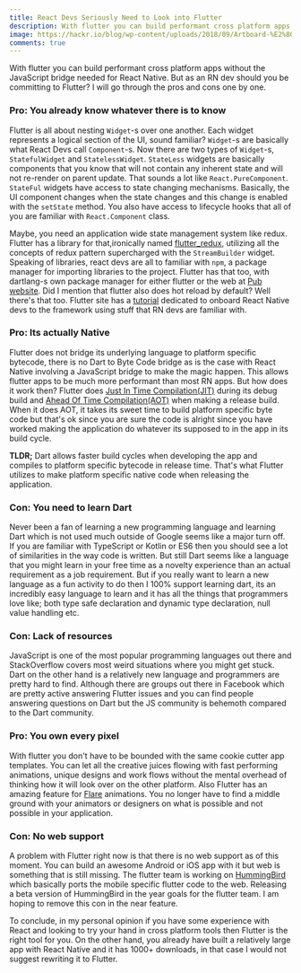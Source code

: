 ```yaml
---
title: React Devs Seriously Need to Look into Flutter
description: With flutter you can build performant cross platform apps without the JavaScript bridge needed for React Native. But as an React dev should you be committing to Flutter?
image: https://hackr.io/blog/wp-content/uploads/2018/09/Artboard-%E2%80%93-1@2x-1280x800.png
comments: true
---
```


With flutter you can build performant cross platform apps without the JavaScript bridge needed for React Native. But as an RN dev should you be committing to Flutter? I will go through the pros and cons one by one.

### Pro: You already know whatever there is to know

Flutter is all about nesting `Widget`-s over one another. Each widget represents a logical section of the UI, sound familiar? `Widget`-s are basically what React Devs call `Component`-s. Now there are two types of `Widget`-s, `StatefulWidget` and `StatelessWidget`. `StateLess` widgets are basically components that you know that will not contain any inherent state and will not re-render on parent update. That sounds a lot like `React.PureComponent`. `StateFul` widgets have access to state changing mechanisms. Basically, the UI component changes when the state changes and this change is enabled with the `setState` method. You also have access to lifecycle hooks that all of you are familiar with `React.Component` class. 

Maybe, you need an application wide state management system like redux. Flutter has a library for that,ironically named [flutter_redux](https://pub.dartlang.org/packages/flutter_redux), utilizing all the concepts of redux pattern supercharged with the `StreamBuilder` widget. Speaking of libraries, react devs are all to familiar with `npm`, a package manager for importing libraries to the project. Flutter has that too, with dartlang-s own package manager for either flutter or the web at [Pub website](https://pub.dartlang.org/). Did I mention that flutter also does hot reload by default? Well there's that too. Flutter site has a [tutorial](https://flutter.dev/docs/get-started/flutter-for/react-native-devs) dedicated to onboard React Native devs to the framework using stuff that RN devs are familiar with. 

### Pro: Its actually **Native**

Flutter does not bridge its underlying language to platform specific bytecode, there is no Dart to Byte Code bridge as is the case with React Native involving a JavaScript bridge to make the magic happen. This allows flutter apps to be much more performant than most RN apps. But how does it work then? Flutter does [Just In Time Compilation(JIT)](https://aboullaite.me/understanding-jit-compiler-just-in-time-compiler/) during its debug build and [Ahead Of Time Compilation(AOT)](https://en.wikipedia.org/wiki/Ahead-of-time_compilation) when making a release build. When it does AOT, it takes its sweet time to build platform specific byte code but that's ok since you are sure the code is alright since you have worked making the application do whatever its supposed to in the app in its build cycle. 

**TLDR;** Dart allows faster build cycles when developing the app and compiles to platform specific bytecode in release time. That's what Flutter utilizes to make platform specific native code when releasing the application.

### Con: You need to learn Dart

Never been a fan of learning a new programming language and learning Dart which is not used much outside of Google seems like a major turn off. If you are familiar with TypeScript or Kotlin or ES6 then you should see a lot of similarities in the way code is written. But still Dart seems like a language that you might learn in your free time as a novelty experience than an actual requirement as a job requirement. But if you really want to learn a new language as a fun activity to do then I 100% support learning dart, its an incredibly easy language to learn and it has all the things that programmers love like; both type safe declaration and dynamic type declaration, null value handling etc. 

### Con: Lack of resources

JavaScript is one of the most popular programming languages out there and StackOverflow covers most weird situations where you might get stuck. Dart on the other hand is a relatively new language and programmers are pretty hard to find. Although there are groups out there in Facebook which are pretty active answering Flutter issues and you can find people answering questions on Dart but the JS community is behemoth compared to the Dart community.

### Pro: You own every pixel

With flutter you don't have to be bounded with the same cookie cutter app templates. You can let all the creative juices flowing with fast performing animations, unique designs and work flows without the mental overhead of thinking how it will look over on the other platform. Also Flutter has an amazing feature for [Flare](https://www.2dimensions.com/about-flare) animations. You no longer have to find a middle ground with your animators or designers on what is possible and not possible in your application.

### Con: No web support

A problem with Flutter right now is that there is no web support as of this moment. You can build an awesome Android or iOS app with it but web is something that is still missing. The flutter team is working on [HummingBird](https://medium.com/flutter-io/hummingbird-building-flutter-for-the-web-e687c2a023a8) which basically ports the mobile specific flutter code to the web. Releasing a beta version of HummingBird in the year goals for the flutter team. I am hoping to remove this con in the near feature. 

To conclude, in my personal opinion if you have some experience with React and looking to try your hand in cross platform tools then Flutter is the right tool for you. On the other hand, you already have built a relatively large app with React Native and it has 1000+ downloads, in that case I would not suggest rewriting it to Flutter.
